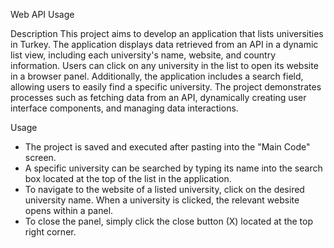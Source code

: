 Web API Usage

Description
This project aims to develop an application that lists universities in Turkey. The application displays data retrieved from an API in a dynamic list view, including each university's name, website, and country information. Users can click on any university in the list to open its website in a browser panel. Additionally, the application includes a search field, allowing users to easily find a specific university. The project demonstrates processes such as fetching data from an API, dynamically creating user interface components, and managing data interactions.

Usage
* The project is saved and executed after pasting into the "Main Code" screen.
* A specific university can be searched by typing its name into the search box located at the top of the list in the application.
* To navigate to the website of a listed university, click on the desired university name.
When a university is clicked, the relevant website opens within a panel.
* To close the panel, simply click the close button (X) located at the top right corner.